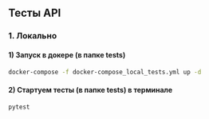 ## Тесты API

### 1. Локально
#### 1) Запуск в докере (в папке tests)
```bash
docker-compose -f docker-compose_local_tests.yml up -d
```
#### 2) Стартуем тесты (в папке tests) в терминале
```bash
pytest
```
